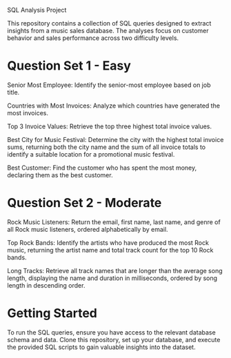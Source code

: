SQL Analysis Project

This repository contains a collection of SQL queries designed to extract insights from a music sales database. The analyses focus on customer behavior and sales performance across two difficulty levels.

# Question Set 1 - Easy

Senior Most Employee: Identify the senior-most employee based on job title.

Countries with Most Invoices: Analyze which countries have generated the most invoices.

Top 3 Invoice Values: Retrieve the top three highest total invoice values.

Best City for Music Festival: Determine the city with the highest total invoice sums, returning both the city name and the sum of all invoice totals to identify a suitable location for a promotional music festival.

Best Customer: Find the customer who has spent the most money, declaring them as the best customer.

# Question Set 2 - Moderate

Rock Music Listeners: Return the email, first name, last name, and genre of all Rock music listeners, ordered alphabetically by email.

Top Rock Bands: Identify the artists who have produced the most Rock music, returning the artist name and total track count for the top 10 Rock bands.

Long Tracks: Retrieve all track names that are longer than the average song length, displaying the name and duration in milliseconds, ordered by song length in descending order.

# Getting Started

To run the SQL queries, ensure you have access to the relevant database schema and data. Clone this repository, set up your database, and execute the provided SQL scripts to gain valuable insights into the dataset.

